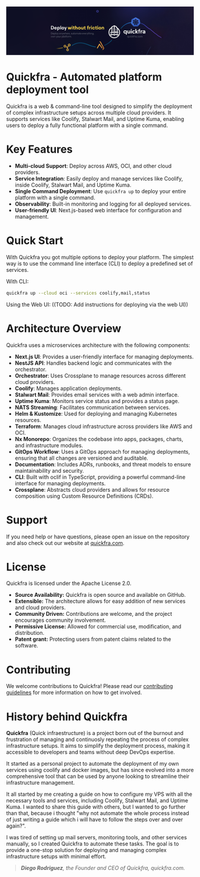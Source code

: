 ![](./assets/banner.png)

# Quickfra - Automated platform deployment tool
Quickfra is a web & command-line tool designed to simplify the deployment of complex infrastructure setups across multiple cloud providers. It supports services like Coolify, Stalwart Mail, and Uptime Kuma, enabling users to deploy a fully functional platform with a single command.

# Key Features
- **Multi-cloud Support**: Deploy across AWS, OCI, and other cloud providers.
- **Service Integration**: Easily deploy and manage services like Coolify, inside Coolify, Stalwart Mail, and Uptime Kuma.
- **Single Command Deployment**: Use `quickfra up` to deploy your entire platform with a single command.
- **Observability**: Built-in monitoring and logging for all deployed services.
- **User-friendly UI**: Next.js-based web interface for configuration and management.

# Quick Start
With Quickfra you got multiple options to deploy your platform. The simplest way is to use the command line interface (CLI) to deploy a predefined set of services.

With CLI:
```bash
quickfra up --cloud oci --services coolify,mail,status
```

Using the Web UI:
((TODO: Add instructions for deploying via the web UI))

# Architecture Overview
Quickfra uses a microservices architecture with the following components:
- **Next.js UI**: Provides a user-friendly interface for managing deployments.
- **NestJS API**: Handles backend logic and communicates with the orchestrator.
- **Orchestrator**: Uses Crossplane to manage resources across different cloud providers.
- **Coolify**: Manages application deployments.
- **Stalwart Mail**: Provides email services with a web admin interface.
- **Uptime Kuma**: Monitors service status and provides a status page.
- **NATS Streaming**: Facilitates communication between services.
- **Helm & Kustomize**: Used for deploying and managing Kubernetes resources.
- **Terraform**: Manages cloud infrastructure across providers like AWS and OCI.
- **Nx Monorepo**: Organizes the codebase into apps, packages, charts, and infrastructure modules.
- **GitOps Workflow**: Uses a GitOps approach for managing deployments, ensuring that all changes are versioned and auditable.
- **Documentation**: Includes ADRs, runbooks, and threat models to ensure maintainability and security.
- **CLI**: Built with oclif in TypeScript, providing a powerful command-line interface for managing deployments.
- **Crossplane**: Abstracts cloud providers and allows for resource composition using Custom Resource Definitions (CRDs).

# Support
If you need help or have questions, please open an issue on the repository and also check out our website at [quickfra.com](https://quickfra.com).

# License
Quickfra is licensed under the Apache License 2.0.

- **Source Availability:** Quickfra is open source and available on GitHub.
- **Extensible:** The architecture allows for easy addition of new services and cloud providers.
- **Community Driven:** Contributions are welcome, and the project encourages community involvement.
- **Permissive License:** Allowed for commercial use, modification, and distribution.
- **Patent grant:** Protecting users from patent claims related to the software.

# Contributing
We welcome contributions to Quickfra! Please read our [contributing guidelines](CONTRIBUTING.md) for more information on how to get involved.

# History behind Quickfra
**Quickfra** (Quick infraestructure) is a project born out of the burnout and frustration of managing and continuosly repeating the process of complex infrastructure setups. It aims to simplify the deployment process, making it accessible to developers and teams without deep DevOps expertise.

It started as a personal project to automate the deployment of my own services using coolify and docker images, but has since evolved into a more comprehensive tool that can be used by anyone looking to streamline their infrastructure management.

It all started by me creating a guide on how to configure my VPS with all the necessary tools and services, including Coolify, Stalwart Mail, and Uptime Kuma. I wanted to share this guide with others, but I wanted to go further than that, because i thought "why not automate the whole process instead of just writing a guide which i will have to follow the steps over and over again?".

I was tired of setting up mail servers, monitoring tools, and other services manually, so I created Quickfra to automate these tasks. The goal is to provide a one-stop solution for deploying and managing complex infrastructure setups with minimal effort.

> _**Diego Rodriguez**, the Founder and CEO of Quickfra, quickfra.com._